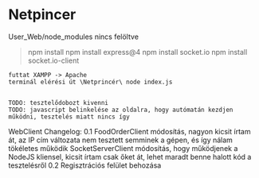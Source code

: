 # Netpincer

User_Web/node_modules nincs felöltve 
> npm install
> npm install express@4
> npm install socket.io
> npm install socket.io-client

    futtat XAMPP -> Apache
    terminál elérési út \Netprincér\ node index.js


    TODO: tesztelődobozt kivenni
    TODO: javascript belinkelése az oldalra, hogy autómatán kezdjen működni, tesztelés miatt nincs így


WebClient Changelog:
0.1
    FoodOrderClient módosítás, nagyon kicsit írtam át, az IP cím változata nem tesztett semminek a gépen, és így nálam tökéletes működik
    SocketServerClient módosítás, hogy működjenek a NodeJS kliensel, kicsit írtam csak őket át, lehet maradt benne halott kód a tesztelésről
0.2 
    Regisztrációs felület behozása